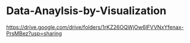 # Data-Anaylsis-by-Visualization

https://drive.google.com/drive/folders/1rKZ26OQWjOw6lFVVNxYfenax-PrsMBez?usp=sharing
